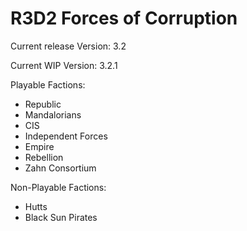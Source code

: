 # R3D2 Forces of Corruption

Current release Version: 3.2

Current WIP Version: 3.2.1

Playable Factions:

 - Republic
 - Mandalorians
 - CIS
 - Independent Forces
 - Empire
 - Rebellion
 - Zahn Consortium

Non-Playable Factions:

 - Hutts
 - Black Sun Pirates
